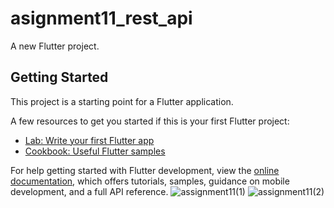 # asignment11_rest_api

A new Flutter project.

## Getting Started

This project is a starting point for a Flutter application.

A few resources to get you started if this is your first Flutter project:

- [Lab: Write your first Flutter app](https://docs.flutter.dev/get-started/codelab)
- [Cookbook: Useful Flutter samples](https://docs.flutter.dev/cookbook)

For help getting started with Flutter development, view the
[online documentation](https://docs.flutter.dev/), which offers tutorials,
samples, guidance on mobile development, and a full API reference.
![assignment11(1)](https://github.com/Minhaj-Mahim/assignment11_rest_api/assets/144513919/d7f35ba9-3094-415a-8875-92e4d2d04df0)
![assignment11(2)](https://github.com/Minhaj-Mahim/assignment11_rest_api/assets/144513919/ad616356-5495-436a-a56c-c441cc3c9e25)
